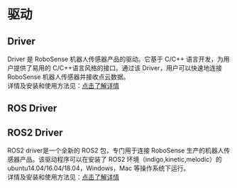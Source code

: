 # 驱动
## Driver  
Driver 是 RoboSense 机器人传感器产品的驱动。它基于 C/C++ 语言开发，为用户提供了易用的 C/C++语言风格的接口。通过该 Driver，用户可以快速地连接 RoboSense 机器人传感器并接收点云数据。  
详情及安装和使用方法见：[点击了解详情](http://10.10.0.20/super_sensor_sdk/ros2_sdk/drive_api/-/blob/dev_A1.2/README.md)   

## ROS Driver  

## ROS2 Driver  
ROS2 driver是一个全新的 ROS2 包，专门用于连接 RoboSense 生产的机器人传感器产品。该驱动程序可以在安装了 ROS2 环境（indigo,kinetic,melodic）的 ubuntu14.04/16.04/18.04，Windows，Mac 等操作系统下运行。  
详情及安装和使用方法见：[点击了解详情](http://10.10.0.20/super_sensor_sdk/ros2_sdk/sdk_infra/-/blob/main/modules/ros_metas/README.md) 
